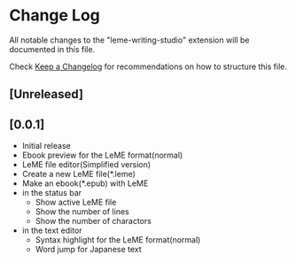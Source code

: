 # Change Log

All notable changes to the "leme-writing-studio" extension will be documented in this file.

Check [Keep a Changelog](http://keepachangelog.com/) for recommendations on how to structure this file.

## [Unreleased]

## [0.0.1]

- Initial release
- Ebook preview for the LeME format(normal)
- LeME file editor(Simplified version)
- Create a new LeME file(*.leme)
- Make an ebook(*.epub) with LeME
- in the status bar
  - Show active LeME file
  - Show the number of lines
  - Show the number of charactors
- in the text editor
  - Syntax highlight for the LeME format(normal)
  - Word jump for Japanese text 
